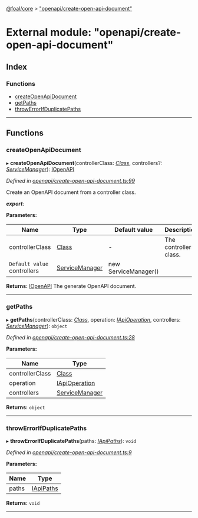 [@foal/core](../README.md) > ["openapi/create-open-api-document"](../modules/_openapi_create_open_api_document_.md)

# External module: "openapi/create-open-api-document"

## Index

### Functions

* [createOpenApiDocument](_openapi_create_open_api_document_.md#createopenapidocument)
* [getPaths](_openapi_create_open_api_document_.md#getpaths)
* [throwErrorIfDuplicatePaths](_openapi_create_open_api_document_.md#throwerrorifduplicatepaths)

---

## Functions

<a id="createopenapidocument"></a>

###  createOpenApiDocument

▸ **createOpenApiDocument**(controllerClass: *[Class](_core_class_interface_.md#class)*, controllers?: *[ServiceManager](../classes/_core_service_manager_.servicemanager.md)*): [IOpenAPI](../interfaces/_openapi_interfaces_.iopenapi.md)

*Defined in [openapi/create-open-api-document.ts:99](https://github.com/FoalTS/foal/blob/70cc46bd/packages/core/src/openapi/create-open-api-document.ts#L99)*

Create an OpenAPI document from a controller class.

*__export__*: 

**Parameters:**

| Name | Type | Default value | Description |
| ------ | ------ | ------ | ------ |
| controllerClass | [Class](_core_class_interface_.md#class) | - |  The controller class. |
| `Default value` controllers | [ServiceManager](../classes/_core_service_manager_.servicemanager.md) |  new ServiceManager() |

**Returns:** [IOpenAPI](../interfaces/_openapi_interfaces_.iopenapi.md)
The generate OpenAPI document.

___
<a id="getpaths"></a>

###  getPaths

▸ **getPaths**(controllerClass: *[Class](_core_class_interface_.md#class)*, operation: *[IApiOperation](../interfaces/_openapi_interfaces_.iapioperation.md)*, controllers: *[ServiceManager](../classes/_core_service_manager_.servicemanager.md)*): `object`

*Defined in [openapi/create-open-api-document.ts:28](https://github.com/FoalTS/foal/blob/70cc46bd/packages/core/src/openapi/create-open-api-document.ts#L28)*

**Parameters:**

| Name | Type |
| ------ | ------ |
| controllerClass | [Class](_core_class_interface_.md#class) |
| operation | [IApiOperation](../interfaces/_openapi_interfaces_.iapioperation.md) |
| controllers | [ServiceManager](../classes/_core_service_manager_.servicemanager.md) |

**Returns:** `object`

___
<a id="throwerrorifduplicatepaths"></a>

###  throwErrorIfDuplicatePaths

▸ **throwErrorIfDuplicatePaths**(paths: *[IApiPaths](../interfaces/_openapi_interfaces_.iapipaths.md)*): `void`

*Defined in [openapi/create-open-api-document.ts:9](https://github.com/FoalTS/foal/blob/70cc46bd/packages/core/src/openapi/create-open-api-document.ts#L9)*

**Parameters:**

| Name | Type |
| ------ | ------ |
| paths | [IApiPaths](../interfaces/_openapi_interfaces_.iapipaths.md) |

**Returns:** `void`

___

